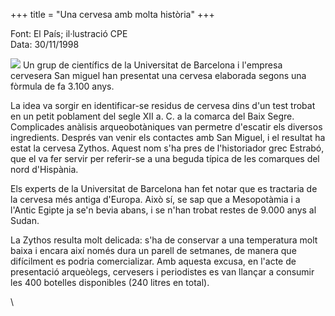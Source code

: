+++
title = "Una cervesa amb molta història"
+++

Font: El País; il·lustració CPE  
Data: 30/11/1998

![](/uploads/2000/zythos.gif) Un grup de científics de la Universitat de Barcelona i l'empresa cervesera San miguel han presentat una cervesa elaborada segons una fòrmula de fa 3.100 anys.

La idea va sorgir en identificar-se residus de cervesa dins d'un test trobat en un petit poblament del segle XII a. C. a la comarca del Baix Segre. Complicades anàlisis arqueobotàniques van permetre d'escatir els diversos ingredients. Després van venir els contactes amb San Miguel, i el resultat ha estat la cervesa Zythos. Aquest nom s'ha pres de l'historiador grec Estrabó, que el va fer servir per referir-se a una beguda típica de les comarques del nord d'Hispània.

Els experts de la Universitat de Barcelona han fet notar que es tractaria de la cervesa més antiga d'Europa. Això sí, se sap que a Mesopotàmia i a l'Antic Egipte ja se'n bevia abans, i se n'han trobat restes de 9.000 anys al Sudan.

La Zythos resulta molt delicada: s'ha de conservar a una temperatura molt baixa i encara així només dura un parell de setmanes, de manera que difícilment es podria comercializar. Amb aquesta excusa, en l'acte de presentació arqueòlegs, cervesers i periodistes es van llançar a consumir les 400 botelles disponibles (240 litres en total).

\

